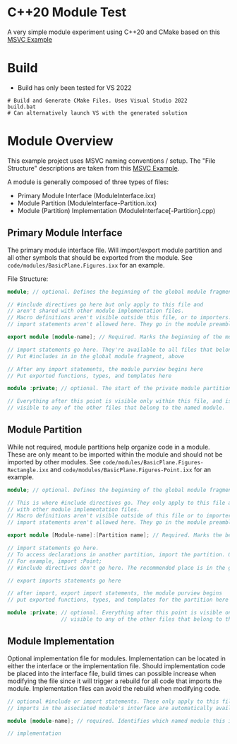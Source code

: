 # C++20 Module Test

A very simple module experiment using C++20 and CMake based on this [MSVC Example](https://learn.microsoft.com/en-us/cpp/cpp/tutorial-named-modules-cpp?view=msvc-170)

# Build
- Build has only been tested for VS 2022

```
# Build and Generate CMake Files. Uses Visual Studio 2022
build.bat
# Can alternatively launch VS with the generated solution
```

# Module Overview

This example project uses MSVC naming conventions / setup. The "File Structure" descriptions are taken from this [MSVC Example](https://learn.microsoft.com/en-us/cpp/cpp/tutorial-named-modules-cpp?view=msvc-170#anatomy-of-a-module).

A module is generally composed of three types of files:
- Primary Module Interface (ModuleInterface.ixx)
- Module Partition (ModuleInterface-Partition.ixx)
- Module (Partition) Implementation (ModuleInterface[-Partition].cpp)

## Primary Module Interface

The primary module interface file. Will import/export module partition and all other symbols that should be exported from the module. See `code/modules/BasicPlane.Figures.ixx` for an example.

File Structure:
```c++
module; // optional. Defines the beginning of the global module fragment

// #include directives go here but only apply to this file and
// aren't shared with other module implementation files.
// Macro definitions aren't visible outside this file, or to importers.
// import statements aren't allowed here. They go in the module preamble, below.

export module [module-name]; // Required. Marks the beginning of the module preamble

// import statements go here. They're available to all files that belong to the named module
// Put #includes in in the global module fragment, above

// After any import statements, the module purview begins here
// Put exported functions, types, and templates here

module :private; // optional. The start of the private module partition.

// Everything after this point is visible only within this file, and isn't 
// visible to any of the other files that belong to the named module.
```

## Module Partition

While not required, module partitions help organize code in a module. These are only meant to be imported within the module and should not be imported by other modules. See `code/modules/BasicPlane.Figures-Rectangle.ixx` and `code/modules/BasicPlane.Figures-Point.ixx` for an example.

```c++
module; // optional. Defines the beginning of the global module fragment

// This is where #include directives go. They only apply to this file and aren't shared
// with other module implementation files.
// Macro definitions aren't visible outside of this file or to importers
// import statements aren't allowed here. They go in the module preamble, below

export module [Module-name]:[Partition name]; // Required. Marks the beginning of the module preamble

// import statements go here. 
// To access declarations in another partition, import the partition. Only use the partition name, not the module name.
// For example, import :Point;
// #include directives don't go here. The recommended place is in the global module fragment, above

// export imports statements go here

// after import, export import statements, the module purview begins
// put exported functions, types, and templates for the partition here

module :private; // optional. Everything after this point is visible only within this file, and isn't 
                 // visible to any of the other files that belong to the named module.
```

## Module Implementation

Optional implementation file for modules. Implementation can be located in either the interface or the implementation file. Should implementation code be placed into the interface file, build times can possible increase when modifying the file since it will trigger a rebuild for all code that imports the module. Implementation files can avoid the rebuild when modifying code. 

```c++
// optional #include or import statements. These only apply to this file
// imports in the associated module's interface are automatically available to this file

module [module-name]; // required. Identifies which named module this implementation unit belongs to

// implementation
```
